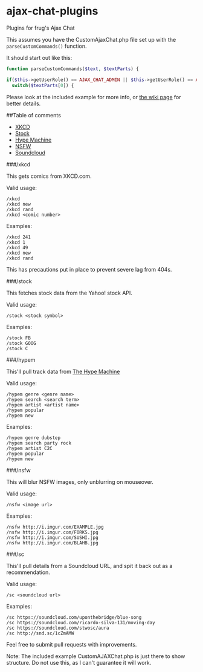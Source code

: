 ajax-chat-plugins
=================

Plugins for frug's Ajax Chat

This assumes you have the CustomAjaxChat.php file set up with the `parseCustomCommands()` function.

It should start out like this:

```php
function parseCustomCommands($text, $textParts) {

if($this->getUserRole() == AJAX_CHAT_ADMIN || $this->getUserRole() == AJAX_CHAT_MODERATOR || $this->getUserRole() == AJAX_CHAT_USER || $this->getUserRole() == AJAX_CHAT_GUEST) {
  switch($textParts[0]) {
```

Please look at the included example for more info, or [the wiki page](https://github.com/Frug/AJAX-Chat/wiki/Custom-irc-style-commands#server-side) for better details.

##Table of comments

* [XKCD](#xkcd)
* [Stock](#stock)
* [Hype Machine](#hypem)
* [NSFW](#nsfw)
* [Soundcloud](#sc)

###/xkcd

This gets comics from XKCD.com.


Valid usage:

    /xkcd
    /xkcd new
    /xkcd rand
    /xkcd <comic number>

Examples:

    /xkcd 241
    /xkcd 1
    /xkcd 49
    /xkcd new
    /xkcd rand

This has precautions put in place to prevent severe lag from 404s.

###/stock

This fetches stock data from the Yahoo! stock API. 

Valid usage:
    
    /stock <stock symbol>

Examples:

    /stock FB
    /stock GOOG
    /stock C

###/hypem

This'll pull track data from [The Hype Machine](http://hypem.com)

Valid usage:

    /hypem genre <genre name>
    /hypem search <search term>
    /hypem artist <artist name>
    /hypem popular
    /hypem new

Examples:

    /hypem genre dubstep
    /hypem search party rock
    /hypem artist C2C
    /hypem popular
    /hypem new

###/nsfw

This will blur NSFW images, only unblurring on mouseover.

Valid usage:

    /nsfw <image url>
    
Examples:

    /nsfw http://i.imgur.com/EXAMPLE.jpg
    /nsfw http://i.imgur.com/FORKS.jpg
    /nsfw http://i.imgur.com/SUSHI.jpg
    /nsfw http://i.imgur.com/BLAHB.jpg
    
###/sc

This'll pull details from a Soundcloud URL, and spit it back out as a recommendation.

Valid usage:

    /sc <soundcloud url>
    
Examples:

    /sc https://soundcloud.com/uponthebridge/blue-song
    /sc https://soundcloud.com/ricardo-silva-131/moving-day
    /sc https://soundcloud.com/stwosc/aura
    /sc http://snd.sc/1cZmAMW

Feel free to submit pull requests with improvements.

Note: The included example CustomAJAXChat.php is just there to show structure. Do not use this, as I can't guarantee it will work. 